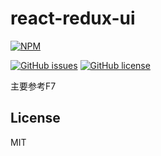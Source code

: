 # react-redux-ui
[![NPM](https://nodei.co/npm/reui.png)](https://nodei.co/npm/reui/)

[![GitHub issues](https://img.shields.io/github/issues/denvey/reui.svg)](https://github.com/denvey/reui/issues)
[![GitHub license](https://img.shields.io/badge/license-MIT-blue.svg)](https://raw.githubusercontent.com/denvey/reui/master/LICENSE)

主要参考F7

## License
MIT

